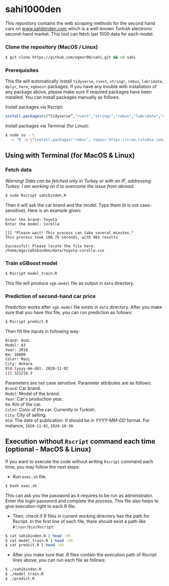 # sahi1000den
This repository contains the web scraping methods for the second hand cars on www.sahibinden.com which is a well-known Turkish electronic second-hand market. This tool can fetch last 1000 data for each model.

### Clone the repository (MacOS / Linux)
```sh
$ git clone https://github.com/egeor90/sahi.git && cd sahi
```

### Prerequisites
This file will automatically install `tidyverse`, `rvest`, `stringr`, `rebus`, `lubridate`, `dplyr`, `here`, `xgboost` packages. 
If you have any trouble with installation of any package above, please make sure if required packages have been installed. You can install packages manually as follows.

Install packages via Rscript:
```r
install.packages(c(“tidyverse”,"rvest","stringr","rebus","lubridate","dplyr","here","xgboost"))
```

Install packages via Terminal (for Linux):
```sh
$ sudo su - \
  -c "R -e \"install.packages(‘rebus’, repos='https://cran.rstudio.com/')\""
```

## Using with Terminal (for MacOS & Linux)

### Fetch data
*Warning! Data can be fetched only in Turkey or with an IP, addressing Turkey. I am working on it to overcome the issue from abroad.*
```sh
$ sudo Rscript sahibinden.R
```

Then it will ask the car brand and the model. Type them (it is not case-sensitive). Here is an example given:

```
Enter the brand: Toyota
Enter the model: Corolla

[1] "Please wait! This process can take several minutes."
This process took 180.76 seconds, with 983 results

Successful! Please locate the file here:
/home/ege/sahibinden/data/toyota-corolla.csv
```

### Train xGBoost model
```sh
$ Rscript model_train.R
```

This file will produce `xgb.model` file as output in `data` directory.


### Prediction of second-hand car price
Prediction works after `xgb.model` file exists in `data` directory. After you make sure that you have this file, you can run prediction as follows:

```sh
$ Rscript predict.R
```

Then fill the inputs in following way:
```sh
Brand: Audi
Model: A3
Year: 2018
Km: 10000
Color: Mavi
City: Ankara
Old (yyyy-mm-dd): 2020-11-02
[1] 321218.3
```

Parameters are not case sensitive. Parameter attributes are as follows:  
`Brand`: Car brand.  
`Model`: Model of the brand.  
`Year`: Car's production year.  
`Km`: Km of the car.  
`Color`: Color of the car. Currently in Turkish.  
`City`: City of selling.  
`Old`: The date of publication. It should be in *YYYY-MM-DD* format. For instance, `2020-11-02`, `2020-10-30`.


## Execution without `Rscript` command each time (optional - MacOS & Linux)
If you want to execute the code without writing `Rscript` command each time, you may follow the next steps:

- Run `exec.sh` file.

```sh
$ bash exec.sh
```

This can ask you the password as it requires to be run as administrator. Enter the login password and complete the process.
This file also helps to give execution right to each R file.

- Then, check if R files in current working directory has the path for Rscript. In the first line of each file, there should exist a path like `#!/usr/bin/Rscript`:

```sh
$ cat sahibinden.R | head -n5
$ cat model_train.R | head -n5
$ cat predict.R | head -n5
```

- After you make sure that .R files contain the execution path of Rscript lines above, you can run each file as follows:

```sh
$ ./sahibinden.R
$ ./model_train.R
$ ./predict.R
```
